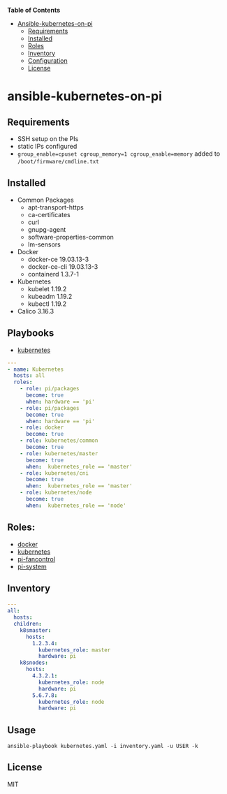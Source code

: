 **Table of Contents** 

- [Ansible-kubernetes-on-pi](#ansible-kubernetes-on-pi)
  - [Requirements](#requirements)
  - [Installed](#installed)
  - [Roles](#roles)
  - [Inventory](#inventory)
  - [Configuration](#configuration)
  - [License](#license)

# ansible-kubernetes-on-pi

## Requirements

- SSH setup on the PIs
- static IPs configured
- `group_enable=cpuset cgroup_memory=1 cgroup_enable=memory` added to `/boot/firmware/cmdline.txt`

## Installed

- Common Packages
  - apt-transport-https
  - ca-certificates
  - curl
  - gnupg-agent
  - software-properties-common
  - lm-sensors
- Docker
  - docker-ce 19.03.13-3
  - docker-ce-cli 19.03.13-3
  - containerd 1.3.7-1
- Kubernetes
  - kubelet 1.19.2
  - kubeadm 1.19.2
  - kubectl 1.19.2
- Calico 3.16.3

## Playbooks

- [kubernetes](https://github.com/philwelz/ansible-playbooks/tree/master/kubernetes.yaml)

```yaml
---
- name: Kubernetes
  hosts: all
  roles:
    - role: pi/packages
      become: true
      when: hardware == 'pi'
    - role: pi/packages
      become: true
      when: hardware == 'pi'
    - role: docker
      become: true
    - role: kubernetes/common
      become: true
    - role: kubernetes/master
      become: true
      when:  kubernetes_role == 'master'
    - role: kubernetes/cni
      become: true
      when:  kubernetes_role == 'master'
    - role: kubernetes/node
      become: true
      when:  kubernetes_role == 'node'
```

## Roles:

- [docker](https://github.com/philwelz/ansible-playbooks/tree/master/roles/docker)
- [kubernetes](https://github.com/philwelz/ansible-playbooks/tree/master/roles/kubernetes)
- [pi-fancontrol](https://github.com/philwelz/ansible-playbooks/tree/master/roles/pi-fancontrol)
- [pi-system](https://github.com/philwelz/ansible-playbooks/tree/master/roles/pi-system)


## Inventory

```yaml
---
all:
  hosts:
  children:
    k8smaster:
      hosts:
        1.2.3.4:
          kubernetes_role: master
          hardware: pi
    k8snodes:
      hosts:
        4.3.2.1:
          kubernetes_role: node
          hardware: pi
        5.6.7.8:
          kubernetes_role: node
          hardware: pi
```

## Usage

`ansible-playbook kubernetes.yaml -i inventory.yaml -u USER -k`

## License

MIT